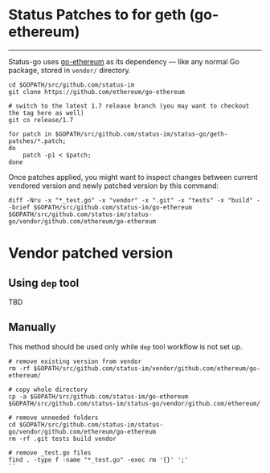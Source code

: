 # Status Patches to for geth (go-ethereum)
---

Status-go uses [go-ethereum](https://github.com/ethereum/go-ethereum) as its dependency — like any normal Go package, stored in `vendor/` directory.


```
cd $GOPATH/src/github.com/status-im
git clone https://github.com/ethereum/go-ethereum

# switch to the latest 1.7 release branch (you may want to checkout the tag here as well)
git co release/1.7

for patch in $GOPATH/src/github.com/status-im/status-go/geth-patches/*.patch;
do
    patch -p1 < $patch;
done
```

Once patches applied, you might want to inspect changes between current vendored version and newly patched version by this command:
```
diff -Nru -x "*_test.go" -x "vendor" -x ".git" -x "tests" -x "build" --brief $GOPATH/src/github.com/status-im/go-ethereum $GOPATH/src/github.com/status-im/status-go/vendor/github.com/ethereum/go-ethereum
```

# Vendor patched version
## Using `dep` tool

TBD

## Manually
This method should be used only while `dep` tool workflow is not set up.

```
# remove existing version from vendor
rm -rf $GOPATH/src/github.com/status-im/vendor/github.com/ethereum/go-ethereum/

# copy whole directory
cp -a $GOPATH/src/github.com/status-im/go-ethereum $GOPATH/src/github.com/status-im/status-go/vendor/github.com/ethereum/

# remove unneeded folders
cd $GOPATH/src/github.com/status-im/status-go/vendor/github.com/ethereum/go-ethereum
rm -rf .git tests build vendor

# remove _test.go files
find . -type f -name "*_test.go" -exec rm '{}' ';'
``
